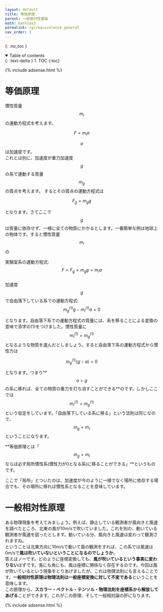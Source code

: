```yaml
---
layout: default
title: 等価原理
parent: 一般相対性理論
math: mathjax3
permalink: /gr/equivalence_general
nav_order: 1
---
```


{: .no_toc }

<details open markdown="block">
  <summary>
    Table of contents
  </summary>
  {: .text-delta }
1. TOC
{:toc}
</details>

{% include adsense.html %}

# 等価原理

慣性質量$$m_I$$の運動方程式を考えます。

$$
F=m_I a
$$

$$a$$は加速度です。  
これとは別に、加速度が重力加速度$$g$$の系で運動する質量$$m_g$$の質点を考えます。
するとその質点の運動方程式は

$$
F_g = m_g g
$$

となります。さてここで$$g$$は質量に依存せず、一様に全ての物質にかかるとします。一番簡単な例は地球上の物体です。すると慣性質量$$m_I$$の  

実験室系の運動方程式: $$F = F_g = m_g g = m_I a$$  
加速度$$g$$で自由落下している系での運動方程式: $$m_{g}^{(1)} g-m_{I}^{(1)} a=0$$  

となります。自由落下系での運動方程式の質量には、系を移ることによる変換の意味で添字の(1)をつけました。慣性質量に$$m_I^{(1)} = m_g^{(1)}$$となるような物質を選んだとしましょう。すると自由落下系の運動方程式から慣性力は

$$
m_{g}^{(1)}(g-a)=0
$$

となります。つまり**$$a=g$$の系に移れば、全ての物質の重力を打ち消すことができる**のです。しかしここでは$$m_I^{(1)}=m_g^{(1)}$$という仮定をしています。「自由落下している系に移る」という法則は同じなので、$$m_g=m_I$$ということになります。  

**等価原理とは「$$m_g=m_I$$ならば必ず局所慣性系(慣性力が0となる系)に移ることができる」**というものです。  

ここで「局所」とついたのは、加速度が今のように一様でなく場所に依存する場合でも、その場所に移れば慣性系となることを意味しています。

# 一般相対性原理

ある物理現象を考えてみましょう。例えば、静止している観測者が風向きと風速を調べたところ、北東の風が10m/sで吹いていました。これを別の、動いている観測者が風速を図ったとします。動いている分、風向きと風速は変わって観測されますね。  
ということは北東方向に10m/sで動いて風の観測をすれば、この系では風速は0m/sで**風は吹いていないということになるのでしょうか**。  
答えはノーです。どのように座標変換しても、**風が吹いているという事実に変わりない**はずです。兎にも角にも、風は座標に関係なく存在するのです。今回は風が吹いているという現象をとりあげましたが、これは物理法則にも言えることです。**一般相対性原理は物理法則は一般座標変換に対して不変である**ということを意味します。  
この原理から、**スカラー・ベクトル・テンソル・物理法則を座標系から解放してあげる**ことができます。これがこの原理、そして一般相対論の肝になります。

{% include adsense.html %}